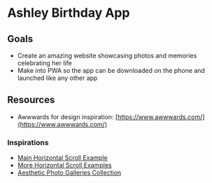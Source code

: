 # Ashley Birthday App

## Goals
- Create an amazing website showcasing photos and memories celebrating her life
- Make into PWA so the app can be downloaded on the phone and launched like any other app

## Resources
- Awwwards for design inspiration: [https://www.awwwards.com/](https://www.awwwards.com/)

### Inspirations
- [Main Horizontal Scroll Example](https://lassepedersen.biz/)
- [More Horizontal Scroll Examples](https://www.awwwards.com/inspiration/search?text=horizontal%20scroll&type=element)
- [Aesthetic Photo Galleries Collection](https://www.awwwards.com/awwwards/collections/image-gallery-and-slideshows/)
